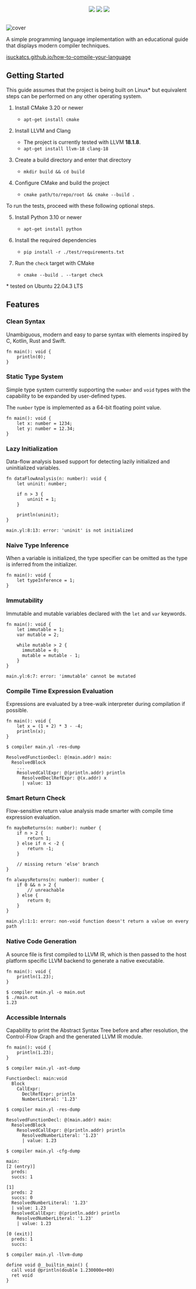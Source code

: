 <div align="center">
<img src="https://github.com/isuckatcs/how-to-compile-your-language/actions/workflows/pipeline.yml/badge.svg" />
<img src="https://github.com/isuckatcs/how-to-compile-your-language/actions/workflows/deploy.yml/badge.svg" />
<a href="https://codecov.io/github/isuckatcs/how-to-compile-your-language" target="_blank"><img src="https://codecov.io/github/isuckatcs/how-to-compile-your-language/branch/main/graph/badge.svg?token=SLOD84JALB" /></a>
<br>
<br>
</div>

![cover](https://isuckatcs.github.io/how-to-compile-your-language/img/cover.png)

A simple programming language implementation with an educational guide that displays modern compiler techniques. 

[isuckatcs.github.io/how-to-compile-your-language](https://isuckatcs.github.io/how-to-compile-your-language/)

## Getting Started

This guide assumes that the project is being built on Linux* but equivalent steps can be performed on any other operating system.

1. Install CMake 3.20 or newer
   - `apt-get install cmake`

2. Install LLVM and Clang
   - The project is currently tested with LLVM **18.1.8**.
   - `apt-get install llvm-18 clang-18`

3. Create a build directory and enter that directory
   - `mkdir build && cd build`

4. Configure CMake and build the project
   - `cmake path/to/repo/root && cmake --build .`

To run the tests, proceed with these following optional steps.

5. Install Python 3.10 or newer
   - `apt-get install python`

6. Install the required dependencies
   - `pip install -r ./test/requirements.txt`

7. Run the `check` target with CMake
   - `cmake --build . --target check`

\* tested on Ubuntu 22.04.3 LTS

## Features
### Clean Syntax

Unambiguous, modern and easy to parse syntax with elements inspired by C, Kotlin, Rust and Swift.

```
fn main(): void {
    println(0);
}
```

### Static Type System

Simple type system currently supporting the `number` and `void` types with the capability to be expanded by user-defined types. 

The `number` type is implemented as a 64-bit floating point value.

```
fn main(): void {
    let x: number = 1234;
    let y: number = 12.34;
}
```

### Lazy Initialization

Data-flow analysis based support for detecting lazily initialized and uninitialized variables.

```
fn dataFlowAnalysis(n: number): void {
    let uninit: number;

    if n > 3 {
        uninit = 1;
    }

    println(uninit);
}
```
```
main.yl:8:13: error: 'uninit' is not initialized
```

### Naive Type Inference
When a variable is initialized, the type specifier can be omitted as the type is inferred from the initializer.

```
fn main(): void {
    let typeInference = 1; 
}
```

### Immutability

Immutable and mutable variables declared with the `let` and `var` keywords.

```
fn main(): void {
    let immutable = 1;
    var mutable = 2;

    while mutable > 2 {
      immutable = 0;
      mutable = mutable - 1;
    }
}
```
```
main.yl:6:7: error: 'immutable' cannot be mutated
```

### Compile Time Expression Evaluation

Expressions are evaluated by a tree-walk interpreter during compilation if possible.

```
fn main(): void {
    let x = (1 + 2) * 3 - -4;
    println(x);
}
```
```
$ compiler main.yl -res-dump

ResolvedFunctionDecl: @(main.addr) main:
  ResolvedBlock
    ...
    ResolvedCallExpr: @(println.addr) println
      ResolvedDeclRefExpr: @(x.addr) x
      | value: 13
```

### Smart Return Check

Flow-sensitive return value analysis made smarter with compile time expression evaluation.

```
fn maybeReturns(n: number): number {
    if n > 2 {
        return 1;
    } else if n < -2 {
        return -1;
    }

    // missing return 'else' branch
}

fn alwaysReturns(n: number): number {
    if 0 && n > 2 {
        // unreachable
    } else {
        return 0;
    }
}
```
```
main.yl:1:1: error: non-void function doesn't return a value on every path
```

### Native Code Generation

A source file is first compiled to LLVM IR, which is then passed to the host platform specific LLVM backend to generate a native executable.

```
fn main(): void {
    println(1.23);
}
```
```
$ compiler main.yl -o main.out
$ ./main.out 
1.23
```

### Accessible Internals

Capability to print the Abstract Syntax Tree before and after resolution, the Control-Flow Graph and the generated LLVM IR module.
```
fn main(): void {
    println(1.23);
}
```
```
$ compiler main.yl -ast-dump

FunctionDecl: main:void
  Block
    CallExpr:
      DeclRefExpr: println
      NumberLiteral: '1.23'
```
```
$ compiler main.yl -res-dump

ResolvedFunctionDecl: @(main.addr) main:
  ResolvedBlock
    ResolvedCallExpr: @(println.addr) println
      ResolvedNumberLiteral: '1.23'
      | value: 1.23
```
```
$ compiler main.yl -cfg-dump

main:
[2 (entry)]
  preds: 
  succs: 1 

[1]
  preds: 2 
  succs: 0 
  ResolvedNumberLiteral: '1.23'
  | value: 1.23
  ResolvedCallExpr: @(println.addr) println
    ResolvedNumberLiteral: '1.23'
    | value: 1.23

[0 (exit)]
  preds: 1 
  succs: 
```
```
$ compiler main.yl -llvm-dump

define void @__builtin_main() {
  call void @println(double 1.230000e+00)
  ret void
}
```
